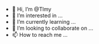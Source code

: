 - 👋 Hi, I’m @Tlmy
- 👀 I’m interested in ...
- 🌱 I’m currently learning ...
- 💞️ I’m looking to collaborate on ...
- 📫 How to reach me ...

<!---
Tlmy/Tlmy is a ✨ special ✨ repository because its `README.md` (this file) appears on your GitHub profile.
You can click the Preview link to take a look at your changes.
--->
